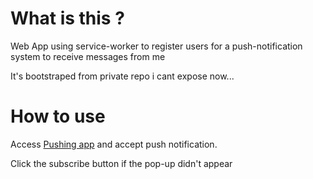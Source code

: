 # What is this ?

Web App using service-worker to register users for a push-notification system to receive messages from me

It's bootstraped from private repo i cant expose now...

# How to use

Access [Pushing app](https://mush-0.github.io/push-notification) and accept push notification.

Click the subscribe button if the pop-up didn't appear
